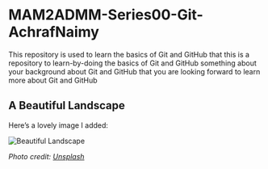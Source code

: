 # MAM2ADMM-Series00-Git-AchrafNaimy
This repository is used to learn the basics of Git and GitHub
that this is a repository to learn-by-doing the basics of Git and GitHub
something about your background about Git and GitHub
that you are looking forward to learn more about Git and GitHub
## A Beautiful Landscape

Here’s a lovely image I added:

![Beautiful Landscape](https://images.unsplash.com/photo-1501785888041-af3ef285b470)

*Photo credit: [Unsplash](https://unsplash.com/photos/VowIFDxogG4)*
